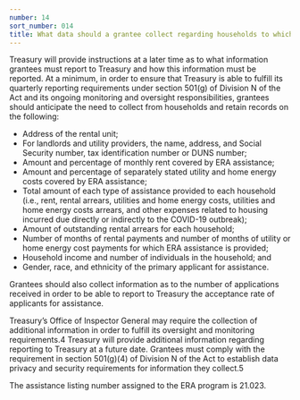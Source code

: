 ```yaml
---
number: 14
sort_number: 014
title: What data should a grantee collect regarding households to which it provides rental assistance in order to comply with Treasury’s reporting and record keeping requirements?
---
```


Treasury will provide instructions at a later time as to what information grantees must report to Treasury and how this information must be reported. At a minimum, in order to ensure that Treasury is able to fulfill its quarterly reporting requirements under section 501(g) of Division N of the Act and its ongoing monitoring and oversight responsibilities, grantees should anticipate the need to collect from households and retain records on the following: 

* Address of the rental unit;
* For landlords and utility providers, the name, address, and Social Security number, tax identification number or DUNS number;
* Amount and percentage of monthly rent covered by ERA assistance;
* Amount and percentage of separately stated utility and home energy costs covered by ERA assistance;
* Total amount of each type of assistance provided to each household (i.e., rent, rental arrears, utilities and home energy costs, utilities and home energy costs arrears, and other expenses related to housing incurred due directly or indirectly to the COVID-19 outbreak);
* Amount of outstanding rental arrears for each household;
* Number of months of rental payments and number of months of utility or home energy cost payments for which ERA assistance is provided;
* Household income and number of individuals in the household; and
* Gender, race, and ethnicity of the primary applicant for assistance.

Grantees should also collect information as to the number of applications received in order to be able to report to Treasury the acceptance rate of applicants for assistance.

Treasury’s Office of Inspector General may require the collection of additional information in order to fulfill its oversight and monitoring requirements.4 Treasury will provide additional information regarding reporting to Treasury at a future date. Grantees must comply with the requirement in section 501(g)(4) of Division N of the Act to establish data privacy and security requirements for information they collect.5 

The assistance listing number assigned to the ERA program is 21.023.